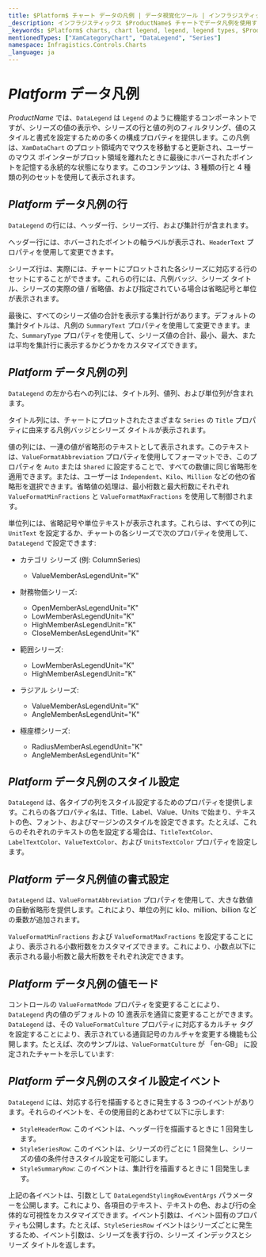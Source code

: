 ```yaml
---
title: $Platform$ チャート データの凡例 | データ視覚化ツール | インフラジスティックス
_description: インフラジスティックス $ProductName$ チャートでデータ凡例を使用する
_keywords: $Platform$ charts, chart legend, legend, legend types, $ProductName$, Infragistics, $Platform$ チャート、チャート凡例、凡例、凡例タイプ、インフラジスティックス
mentionedTypes: ["XamCategoryChart", "DataLegend", "Series"]
namespace: Infragistics.Controls.Charts
_language: ja
---
```


# $Platform$ データ凡例

$ProductName$ では、`DataLegend` は `Legend` のように機能するコンポーネントですが、シリーズの値の表示や、シリーズの行と値の列のフィルタリング、値のスタイルと書式を設定するための多くの構成プロパティを提供します。この凡例は、`XamDataChart` のプロット領域内でマウスを移動すると更新され、ユーザーのマウス ポインターがプロット領域を離れたときに最後にホバーされたポイントを記憶する永続的な状態になります。このコンテンツは、3 種類の行と 4 種類の列のセットを使用して表示されます。

## $Platform$ データ凡例の行

`DataLegend` の行には、ヘッダー行、シリーズ行、および集計行が含まれます。

ヘッダー行には、ホバーされたポイントの軸ラベルが表示され、`HeaderText` プロパティを使用して変更できます。

シリーズ行は、実際には、チャートにプロットされた各シリーズに対応する行のセットにすることができます。これらの行には、凡例バッジ、シリーズ タイトル、シリーズの実際の値 / 省略値、および指定されている場合は省略記号と単位が表示されます。

最後に、すべてのシリーズ値の合計を表示する集計行があります。デフォルトの集計タイトルは、凡例の `SummaryText` プロパティを使用して変更できます。また、`SummaryType` プロパティを使用して、シリーズ値の合計、最小、最大、または平均を集計行に表示するかどうかをカスタマイズできます。


## $Platform$ データ凡例の列

`DataLegend` の左から右への列には、タイトル列、値列、および単位列が含まれます。

タイトル列には、チャートにプロットされたさまざまな `Series` の `Title` プロパティに由来する凡例バッジとシリーズ タイトルが表示されます。

値の列には、一連の値が省略形のテキストとして表示されます。このテキストは、`ValueFormatAbbreviation` プロパティを使用してフォーマットでき、このプロパティを `Auto` または `Shared` に設定することで、すべての数値に同じ省略形を適用できます。または、ユーザーは `Independent`、`Kilo`、`Million` などの他の省略形を選択できます。省略値の処理は、最小桁数と最大桁数にそれぞれ `ValueFormatMinFractions` と `ValueFormatMaxFractions` を使用して制御されます。

単位列には、省略記号や単位テキストが表示されます。これらは、すべての列に `UnitText` を設定するか、チャートの各シリーズで次のプロパティを使用して、`DataLegend` で設定できます:

* カテゴリ シリーズ (例: ColumnSeries)
    * ValueMemberAsLegendUnit="K"

* 財務物価シリーズ:
    * OpenMemberAsLegendUnit="K"
    * LowMemberAsLegendUnit="K"
    * HighMemberAsLegendUnit="K"
    * CloseMemberAsLegendUnit="K"
    
* 範囲シリーズ:
    * LowMemberAsLegendUnit="K"
    * HighMemberAsLegendUnit="K"
        
* ラジアル シリーズ:
    * ValueMemberAsLegendUnit="K"
    * AngleMemberAsLegendUnit="K"

* 極座標シリーズ:
    * RadiusMemberAsLegendUnit="K"
    * AngleMemberAsLegendUnit="K"

## $Platform$ データ凡例のスタイル設定

`DataLegend` は、各タイプの列をスタイル設定するためのプロパティを提供します。これらの各プロパティ名は、Title、Label、Value、Units で始まり、テキストの色、フォント、およびマージンのスタイルを設定できます。たとえば、これらのそれぞれのテキストの色を設定する場合は、`TitleTextColor`、`LabelTextColor`、`ValueTextColor`、および `UnitsTextColor` プロパティを設定します。

## $Platform$ データ凡例値の書式設定

`DataLegend` は、`ValueFormatAbbreviation` プロパティを使用して、大きな数値の自動省略形を提供します。これにより、単位の列に kilo、million、billion などの乗数が追加されます。

`ValueFormatMinFractions` および `ValueFormatMaxFractions` を設定することにより、表示される小数桁数をカスタマイズできます。これにより、小数点以下に表示される最小桁数と最大桁数をそれぞれ決定できます。

## $Platform$ データ凡例の値モード

コントロールの `ValueFormatMode` プロパティを変更することにより、`DataLegend` 内の値のデフォルトの 10 進表示を通貨に変更することができます。`DataLegend` は、その `ValueFormatCulture` プロパティに対応するカルチャ タグを設定することにより、表示されている通貨記号のカルチャを変更する機能も公開します。たとえば、次のサンプルは、`ValueFormatCulture` が 「en-GB」 に設定されたチャートを示しています:

## $Platform$ データ凡例のスタイル設定イベント

`DataLegend` には、対応する行を描画するときに発生する 3 つのイベントがあります。それらのイベントを、その使用目的とあわせて以下に示します:

- `StyleHeaderRow`: このイベントは、ヘッダー行を描画するときに 1 回発生します。
- `StyleSeriesRow`: このイベントは、シリーズの行ごとに 1 回発生し、シリーズの値の条件付きスタイル設定を可能にします。
- `StyleSummaryRow`: このイベントは、集計行を描画するときに 1 回発生します。

上記の各イベントは、引数として `DataLegendStylingRowEventArgs` パラメーターを公開します。これにより、各項目のテキスト、テキストの色、および行の全体的な可視性をカスタマイズできます。イベント引数は、イベント固有のプロパティも公開します。たとえば、`StyleSeriesRow` イベントはシリーズごとに発生するため、イベント引数は、シリーズを表す行の、シリーズ インデックスとシリーズ タイトルを返します。
